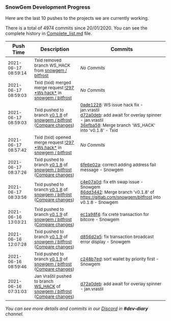 
### SnowGem Development Progress

Here are the last 10 pushes to the projects we are currently working.

There is a total of 4974 commits since 20/01/2020. You can see the complete history in
 [Complete_list.md](Complete_list.md) file.

| Push Time | Description | Commits |
| --- | --- | --- |
| <sub>2021-06-17 08:59:14</sub> | <sub>Txid removed branch WS_HACK from [snowgem / bitfrost](https://gitlab.com/snowgem/bitfrost)</sub> | <sub>_No Commits_</sub> |
| <sub>2021-06-17 08:59:03</sub> | <sub>Txid (txid) merged merge request [\!297 \*Ws hack\*](https://gitlab.com/snowgem/bitfrost/-/merge_requests/297) in [snowgem / bitfrost](https://gitlab.com/snowgem/bitfrost)</sub> | <sub>_No Commits_</sub> |
| <sub>2021-06-17 08:59:03</sub> | <sub>Txid pushed to branch [v0\.1\.8](https://gitlab.com/snowgem/bitfrost/commits/v0.1.8) of [snowgem / bitfrost](https://gitlab.com/snowgem/bitfrost) ([Compare changes](https://gitlab.com/snowgem/bitfrost/compare/6fe6e02ad30e46da7f8395f2a3db6506f60aaba6...36efba58864c1e17170ff29d02835a8c48e2d1f4))</sub> | <sub>[0ade1228](https://gitlab.com/snowgem/bitfrost/-/commit/0ade1228685c22a9739aae1b6b327683d123b814): WS issue hack fix - jan.vrastil<br>[d72a0deb](https://gitlab.com/snowgem/bitfrost/-/commit/d72a0deb8c29828fdf4fd28557f58a3a78f80b8d): add await for overlay spinner - jan.vrastil<br>[36efba58](https://gitlab.com/snowgem/bitfrost/-/commit/36efba58864c1e17170ff29d02835a8c48e2d1f4): Merge branch 'WS_HACK' into 'v0.1.8' - Txid</sub> |
| <sub>2021-06-17 08:57:42</sub> | <sub>Txid (txid) opened merge request [\!297 \*Ws hack\*](https://gitlab.com/snowgem/bitfrost/-/merge_requests/297) in [snowgem / bitfrost](https://gitlab.com/snowgem/bitfrost)</sub> | <sub>_No Commits_</sub> |
| <sub>2021-06-17 08:37:26</sub> | <sub>Txid pushed to branch [v0\.1\.8](https://gitlab.com/snowgem/bitfrost/commits/v0.1.8) of [snowgem / bitfrost](https://gitlab.com/snowgem/bitfrost) ([Compare changes](https://gitlab.com/snowgem/bitfrost/compare/86dd3442f231fe854ec6d00ed2170520a8d686ec...6fe6e02ad30e46da7f8395f2a3db6506f60aaba6))</sub> | <sub>[6fe6e02a](https://gitlab.com/snowgem/bitfrost/-/commit/6fe6e02ad30e46da7f8395f2a3db6506f60aaba6): correct adding address fail message - Snowgem</sub> |
| <sub>2021-06-17 08:33:56</sub> | <sub>Txid pushed to branch [v0\.1\.8](https://gitlab.com/snowgem/bitfrost/commits/v0.1.8) of [snowgem / bitfrost](https://gitlab.com/snowgem/bitfrost) ([Compare changes](https://gitlab.com/snowgem/bitfrost/compare/159c837c3bf1d7ecc8cc59f6395329716a50d2cc...86dd3442f231fe854ec6d00ed2170520a8d686ec))</sub> | <sub>[c4e07a0d](https://gitlab.com/snowgem/bitfrost/-/commit/c4e07a0dbab269bcd66f73d623d8869c55bcac3d): fix eth swap issue - Snowgem<br>[86dd3442](https://gitlab.com/snowgem/bitfrost/-/commit/86dd3442f231fe854ec6d00ed2170520a8d686ec): Merge branch 'v0.1.8' of https://gitlab.com/snowgem/bitfrost into v0.1.8 - Snowgem</sub> |
| <sub>2021-06-16 13:03:21</sub> | <sub>Txid pushed to branch [v0\.1\.9](https://gitlab.com/snowgem/bitfrost/commits/v0.1.9) of [snowgem / bitfrost](https://gitlab.com/snowgem/bitfrost) ([Compare changes](https://gitlab.com/snowgem/bitfrost/compare/d856d2a51578f4860be0fafb6a827bd6b97bbf44...ec1a98f4ae5bceb5a848b0a5719e0659f13f2b87))</sub> | <sub>[ec1a98f4](https://gitlab.com/snowgem/bitfrost/-/commit/ec1a98f4ae5bceb5a848b0a5719e0659f13f2b87): fix crete transaction for bitcore - Snowgem</sub> |
| <sub>2021-06-16 12:07:28</sub> | <sub>Txid pushed to branch [v0\.1\.9](https://gitlab.com/snowgem/bitfrost/commits/v0.1.9) of [snowgem / bitfrost](https://gitlab.com/snowgem/bitfrost) ([Compare changes](https://gitlab.com/snowgem/bitfrost/compare/c248b7edd91b88f624ad181fdf6d37e86eb4bdb5...d856d2a51578f4860be0fafb6a827bd6b97bbf44))</sub> | <sub>[d856d2a5](https://gitlab.com/snowgem/bitfrost/-/commit/d856d2a51578f4860be0fafb6a827bd6b97bbf44): fix transaction broadcast error display - Snowgem</sub> |
| <sub>2021-06-16 08:59:46</sub> | <sub>Txid pushed to branch [v0\.1\.9](https://gitlab.com/snowgem/bitfrost/commits/v0.1.9) of [snowgem / bitfrost](https://gitlab.com/snowgem/bitfrost) ([Compare changes](https://gitlab.com/snowgem/bitfrost/compare/cea388305b78ed56ca63540163b5c250acd00571...c248b7edd91b88f624ad181fdf6d37e86eb4bdb5))</sub> | <sub>[c248b7ed](https://gitlab.com/snowgem/bitfrost/-/commit/c248b7edd91b88f624ad181fdf6d37e86eb4bdb5): sort wallet by priority first - Snowgem</sub> |
| <sub>2021-06-16 07:31:03</sub> | <sub>Jan Vraštil pushed to branch [WS\_HACK](https://gitlab.com/snowgem/bitfrost/commits/WS_HACK) of [snowgem / bitfrost](https://gitlab.com/snowgem/bitfrost) ([Compare changes](https://gitlab.com/snowgem/bitfrost/compare/0ade1228685c22a9739aae1b6b327683d123b814...d72a0deb8c29828fdf4fd28557f58a3a78f80b8d))</sub> | <sub>[d72a0deb](https://gitlab.com/snowgem/bitfrost/-/commit/d72a0deb8c29828fdf4fd28557f58a3a78f80b8d): add await for overlay spinner - jan.vrastil</sub> |

_You can see more details and commits in our [Discord](https://discord.gg/zumGnbg) in **#dev-diary** channel._
